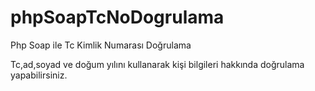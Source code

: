 # phpSoapTcNoDogrulama
Php Soap ile Tc Kimlik Numarası Doğrulama

Tc,ad,soyad ve doğum yılını kullanarak kişi bilgileri hakkında doğrulama yapabilirsiniz.
